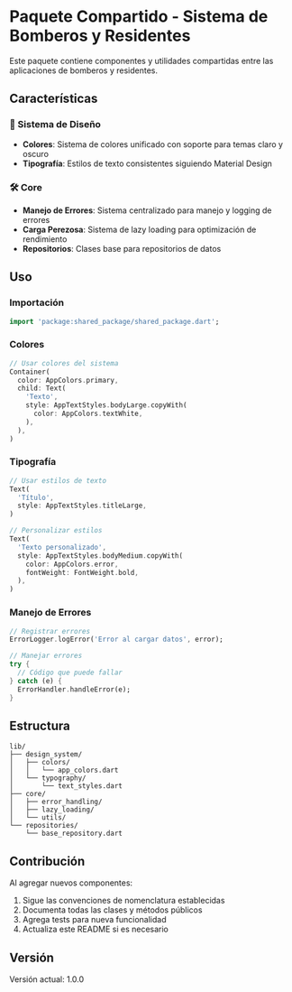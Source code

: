 # Paquete Compartido - Sistema de Bomberos y Residentes

Este paquete contiene componentes y utilidades compartidas entre las aplicaciones de bomberos y residentes.

## Características

### 🎨 Sistema de Diseño
- **Colores**: Sistema de colores unificado con soporte para temas claro y oscuro
- **Tipografía**: Estilos de texto consistentes siguiendo Material Design

### 🛠️ Core
- **Manejo de Errores**: Sistema centralizado para manejo y logging de errores
- **Carga Perezosa**: Sistema de lazy loading para optimización de rendimiento
- **Repositorios**: Clases base para repositorios de datos

## Uso

### Importación
```dart
import 'package:shared_package/shared_package.dart';
```

### Colores
```dart
// Usar colores del sistema
Container(
  color: AppColors.primary,
  child: Text(
    'Texto',
    style: AppTextStyles.bodyLarge.copyWith(
      color: AppColors.textWhite,
    ),
  ),
)
```

### Tipografía
```dart
// Usar estilos de texto
Text(
  'Título',
  style: AppTextStyles.titleLarge,
)

// Personalizar estilos
Text(
  'Texto personalizado',
  style: AppTextStyles.bodyMedium.copyWith(
    color: AppColors.error,
    fontWeight: FontWeight.bold,
  ),
)
```

### Manejo de Errores
```dart
// Registrar errores
ErrorLogger.logError('Error al cargar datos', error);

// Manejar errores
try {
  // Código que puede fallar
} catch (e) {
  ErrorHandler.handleError(e);
}
```

## Estructura

```
lib/
├── design_system/
│   ├── colors/
│   │   └── app_colors.dart
│   └── typography/
│       └── text_styles.dart
├── core/
│   ├── error_handling/
│   ├── lazy_loading/
│   └── utils/
└── repositories/
    └── base_repository.dart
```

## Contribución

Al agregar nuevos componentes:

1. Sigue las convenciones de nomenclatura establecidas
2. Documenta todas las clases y métodos públicos
3. Agrega tests para nueva funcionalidad
4. Actualiza este README si es necesario

## Versión

Versión actual: 1.0.0
